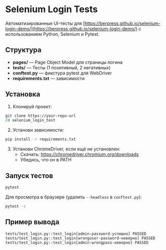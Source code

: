 # Selenium Login Tests

Автоматизированные UI-тесты для [https://berpress.github.io/selenium-login-demo/](https://berpress.github.io/selenium-login-demo/) с использованием Python, Selenium и Pytest.

## Структура

- **pages/** — Page Object Model для страницы логина
- **tests/** — Тесты (1 позитивный, 2 негативных)
- **conftest.py** — фикстура pytest для WebDriver
- **requirements.txt** — зависимости

## Установка

1. Клонируй проект:
```bash
git clone https://your-repo-url
cd selenium_login_test
```

2. Установи зависимости:
```bash
pip install -r requirements.txt
```

3. Установи ChromeDriver, если ещё не установлен:
   - Скачать: https://chromedriver.chromium.org/downloads
   - Убедись, что он в PATH

## Запуск тестов

```bash
pytest
```

Для просмотра в браузере (удалить `--headless` в `conftest.py`):
```bash
pytest -s
```

## Пример вывода

```
tests/test_login.py::test_login[admin-password-успешно] PASSED
tests/test_login.py::test_login[wronguser-password-неверно] PASSED
tests/test_login.py::test_login[admin-wrongpass-неверно] PASSED
```
